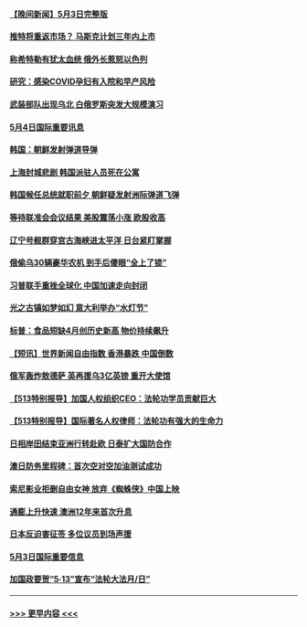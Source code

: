 #### [【晚间新闻】5月3日完整版](../pages/prog202/a103417119.md?t=05042201) 
#### [推特将重返市场？ 马斯克计划三年内上市](../pages/prog202/a103417476.md?t=05042201) 
#### [称希特勒有犹太血统 俄外长惹怒以色列](../pages/prog202/a103417468.md?t=05042201) 
#### [研究：感染COVID孕妇有入院和早产风险](../pages/prog202/a103417457.md?t=05042201) 
#### [武装部队出现乌北 白俄罗斯突发大规模演习](../pages/prog202/a103417383.md?t=05042201) 
#### [5月4日国际重要讯息](../pages/prog202/a103417395.md?t=05042201) 
#### [韩国：朝鲜发射弹道导弹](../pages/prog202/a103417388.md?t=05042201) 
#### [上海封城悲剧 韩国派驻人员死在公寓](../pages/prog202/a103417317.md?t=05042201) 
#### [韩国候任总统就职前夕 朝鲜疑发射洲际弹道飞弹](../pages/prog202/a103417277.md?t=05042201) 
#### [等待联准会会议结果 美股震荡小涨 欧股收高](../pages/prog202/a103417229.md?t=05042201) 
#### [辽宁号舰群穿宫古海峡进太平洋 日台紧盯掌握](../pages/prog202/a103416929.md?t=05042201) 
#### [俄偷乌30辆豪华农机 到手后傻眼“全上了锁”](../pages/prog202/a103416467.md?t=05042201) 
#### [习普联手重挫全球化 中国加速走向封闭](../pages/prog202/a103416972.md?t=05042201) 
#### [光之古镇如梦如幻 意大利举办“水灯节”](../pages/prog202/a103416941.md?t=05042201) 
#### [标普：食品短缺4月创历史新高 物价持续飙升](../pages/prog202/a103416922.md?t=05042201) 
#### [【短讯】世界新闻自由指数 香港暴跌 中国倒数](../pages/prog202/a103416732.md?t=05042201) 
#### [俄军轰炸敖德萨 英再援乌3亿英镑 重开大使馆](../pages/prog202/a103416768.md?t=05042201) 
#### [【513特别报导】加国人权组织CEO：法轮功学员贡献巨大](../pages/prog202/a103416700.md?t=05042201) 
#### [【513特别报导】国际著名人权律师：法轮功有强大的生命力](../pages/prog202/a103416662.md?t=05042201) 
#### [日相岸田结束亚洲行转赴欧 日泰扩大国防合作](../pages/prog202/a103416651.md?t=05042201) 
#### [澳日防务里程碑：首次空对空加油测试成功](../pages/prog202/a103416451.md?t=05042201) 
#### [索尼影业拒删自由女神 放弃《蜘蛛侠》中国上映](../pages/prog202/a103416484.md?t=05042201) 
#### [通膨上升快速 澳洲12年来首次升息](../pages/prog202/a103416403.md?t=05042201) 
#### [日本反迫害征签 多位议员到场声援](../pages/prog202/a103416395.md?t=05042201) 
#### [5月3日国际重要信息](../pages/prog202/a103416390.md?t=05042201) 
#### [加国政要贺“5·13”宣布“法轮大法月/日”](../pages/prog202/a103416288.md?t=05042201) 

----
#### [ >>> 更早内容 <<< ](../indexes/prog202-earlier.md)
